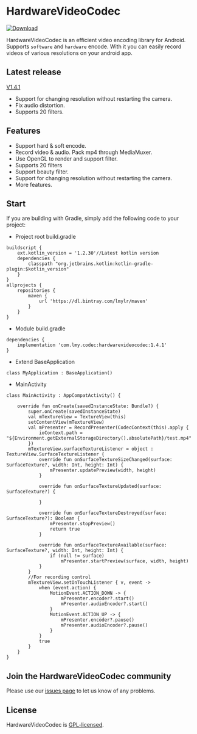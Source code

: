 # HardwareVideoCodec
 [ ![Download](https://api.bintray.com/packages/lmylr/maven/hardwarevideocodec/images/download.svg) ](https://bintray.com/lmylr/maven/hardwarevideocodec/_latestVersion)

HardwareVideoCodec is an efficient video encoding library for Android. Supports `software` and `hardware` encode. With it you can easily record videos of various resolutions on your android app.

## Latest release
[V1.4.1](https://github.com/lmylr/HardwareVideoCodec/releases/tag/v1.4.1)

* Support for changing resolution without restarting the camera.
* Fix audio distortion.
* Supports 20 filters.

## Features
* Support hard & soft encode.
* Record video & audio. Pack mp4 through MediaMuxer.
* Use OpenGL to render and support filter.
* Supports 20 filters
* Support beauty filter.
* Support for changing resolution without restarting the camera.
* More features.

## Start
If you are building with Gradle, simply add the following code to your project:
* Project root build.gradle
```
buildscript {
    ext.kotlin_version = '1.2.30'//Latest kotlin version
    dependencies {
        classpath "org.jetbrains.kotlin:kotlin-gradle-plugin:$kotlin_version"
    }
}
allprojects {
    repositories {
        maven {
            url 'https://dl.bintray.com/lmylr/maven'
        }
    }
}
```
* Module build.gradle
```
dependencies {
    implementation 'com.lmy.codec:hardwarevideocodec:1.4.1'
}
```
* Extend BaseApplication
```
class MyApplication : BaseApplication()
```
* MainActivity
```
class MainActivity : AppCompatActivity() {

    override fun onCreate(savedInstanceState: Bundle?) {
        super.onCreate(savedInstanceState)
        val mTextureView = TextureView(this)
        setContentView(mTextureView)
        val mPresenter = RecordPresenter(CodecContext(this).apply {
            ioContext.path = "${Environment.getExternalStorageDirectory().absolutePath}/test.mp4"
        })
        mTextureView.surfaceTextureListener = object : TextureView.SurfaceTextureListener {
            override fun onSurfaceTextureSizeChanged(surface: SurfaceTexture?, width: Int, height: Int) {
                mPresenter.updatePreview(width, height)
            }

            override fun onSurfaceTextureUpdated(surface: SurfaceTexture?) {

            }

            override fun onSurfaceTextureDestroyed(surface: SurfaceTexture?): Boolean {
                mPresenter.stopPreview()
                return true
            }

            override fun onSurfaceTextureAvailable(surface: SurfaceTexture?, width: Int, height: Int) {
                if (null != surface)
                    mPresenter.startPreview(surface, width, height)
            }
        }
        //For recording control
        mTextureView.setOnTouchListener { v, event ->
            when (event.action) {
                MotionEvent.ACTION_DOWN -> {
                    mPresenter.encoder?.start()
                    mPresenter.audioEncoder?.start()
                }
                MotionEvent.ACTION_UP -> {
                    mPresenter.encoder?.pause()
                    mPresenter.audioEncoder?.pause()
                }
            }
            true
        }
    }
}
```
## Join the HardwareVideoCodec community
Please use our [issues page](https://github.com/lmylr/HardwareVideoCodec/issues) to let us know of any problems.

## License
HardwareVideoCodec is [GPL-licensed](https://github.com/lmylr/HardwareVideoCodec/tree/master/LICENSE).